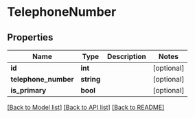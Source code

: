 # TelephoneNumber

## Properties
Name | Type | Description | Notes
------------ | ------------- | ------------- | -------------
**id** | **int** |  | [optional] 
**telephone_number** | **string** |  | [optional] 
**is_primary** | **bool** |  | [optional] 

[[Back to Model list]](../README.md#documentation-for-models) [[Back to API list]](../README.md#documentation-for-api-endpoints) [[Back to README]](../README.md)


